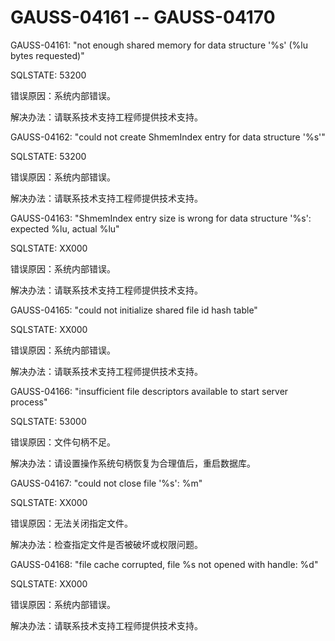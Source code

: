 # GAUSS-04161 -- GAUSS-04170

GAUSS-04161: "not enough shared memory for data structure '%s' \(%lu bytes requested\)"

SQLSTATE: 53200

错误原因：系统内部错误。

解决办法：请联系技术支持工程师提供技术支持。

GAUSS-04162: "could not create ShmemIndex entry for data structure '%s'"

SQLSTATE: 53200

错误原因：系统内部错误。

解决办法：请联系技术支持工程师提供技术支持。

GAUSS-04163: "ShmemIndex entry size is wrong for data structure '%s': expected %lu, actual %lu"

SQLSTATE: XX000

错误原因：系统内部错误。

解决办法：请联系技术支持工程师提供技术支持。

GAUSS-04165: "could not initialize shared file id hash table"

SQLSTATE: XX000

错误原因：系统内部错误。

解决办法：请联系技术支持工程师提供技术支持。

GAUSS-04166: "insufficient file descriptors available to start server process"

SQLSTATE: 53000

错误原因：文件句柄不足。

解决办法：请设置操作系统句柄恢复为合理值后，重启数据库。

GAUSS-04167: "could not close file '%s': %m"

SQLSTATE: XX000

错误原因：无法关闭指定文件。

解决办法：检查指定文件是否被破坏或权限问题。

GAUSS-04168: "file cache corrupted, file %s not opened with handle: %d"

SQLSTATE: XX000

错误原因：系统内部错误。

解决办法：请联系技术支持工程师提供技术支持。

